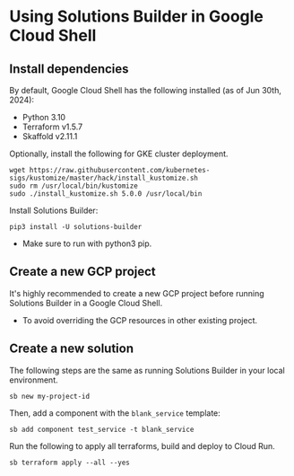 # Using Solutions Builder in Google Cloud Shell

## Install dependencies

By default, Google Cloud Shell has the following installed (as of Jun 30th, 2024):

- Python 3.10
- Terraform v1.5.7
- Skaffold v2.11.1

Optionally, install the following for GKE cluster deployment.

```
wget https://raw.githubusercontent.com/kubernetes-sigs/kustomize/master/hack/install_kustomize.sh
sudo rm /usr/local/bin/kustomize
sudo ./install_kustomize.sh 5.0.0 /usr/local/bin
```

Install Solutions Builder:

```
pip3 install -U solutions-builder
```

- Make sure to run with python3 pip.

## Create a new GCP project

It's highly recommended to create a new GCP project before running Solutions Builder in a Google Cloud Shell.

- To avoid overriding the GCP resources in other existing project.

## Create a new solution

The following steps are the same as running Solutions Builder in your local environment.

```
sb new my-project-id
```

Then, add a component with the `blank_service` template:

```
sb add component test_service -t blank_service
```

Run the following to apply all terraforms, build and deploy to Cloud Run.

```
sb terraform apply --all --yes
```
